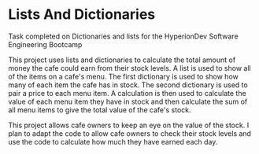 # Lists And Dictionaries
Task completed on Dictionaries and lists for the HyperionDev Software Engineering Bootcamp

This project uses lists and dictionaries to calculate the total amount of money the cafe could earn from their stock levels.
A list is used to show all of the items on a cafe's menu. The first dictionary is used to show how many of each item the cafe has in stock.
The second dictionary is used to pair a price to each menu item.
A calculation is then used to calculate the value of each menu item they have in stock and then calculate the sum of all menu items to give the total value of the cafe's stock.

This project allows cafe owners to keep an eye on the value of the stock. I plan to adapt the code to allow cafe owners to check their stock levels and use the code to calculate how much they have earned each day.
